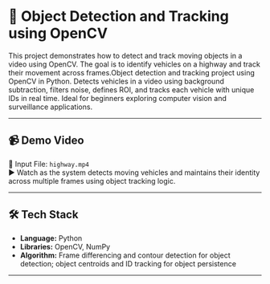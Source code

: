 # 🎯 Object Detection and Tracking using OpenCV

This project demonstrates how to detect and track moving objects in a video using OpenCV. The goal is to identify vehicles on a highway and track their movement across frames.Object detection and tracking project using OpenCV in Python. Detects vehicles in a video using background subtraction, filters noise, defines ROI, and tracks each vehicle with unique IDs in real time. Ideal for beginners exploring computer vision and surveillance applications.

---

## 📹 Demo Video

🎥 Input File: `highway.mp4`  
▶️ Watch as the system detects moving vehicles and maintains their identity across multiple frames using object tracking logic.

---

## 🛠️ Tech Stack

- **Language:** Python
- **Libraries:** OpenCV, NumPy
- **Algorithm:** Frame differencing and contour detection for object detection; object centroids and ID tracking for object persistence

---

